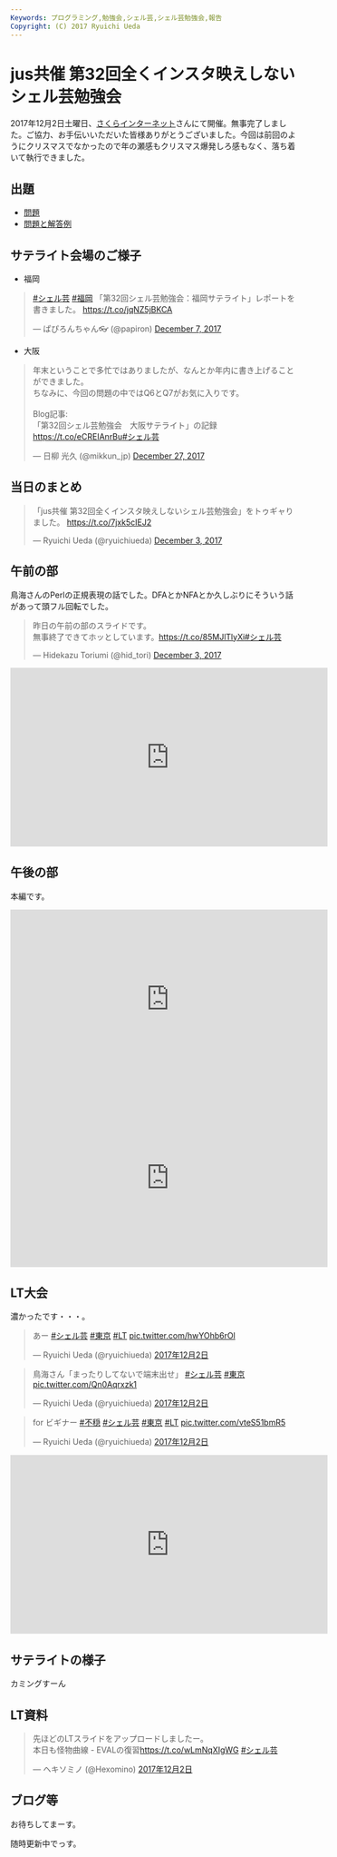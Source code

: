 ```yaml
---
Keywords: プログラミング,勉強会,シェル芸,シェル芸勉強会,報告
Copyright: (C) 2017 Ryuichi Ueda
---
```


# jus共催 第32回全くインスタ映えしないシェル芸勉強会

2017年12月2日土曜日、[さくらインターネット](https://www.sakura.ad.jp/)さんにて開催。無事完了しました。ご協力、お手伝いいただいた皆様ありがとうございました。今回は前回のようにクリスマスでなかったので年の瀬感もクリスマス爆発しろ感もなく、落ち着いて執行できました。

## 出題

* [問題](/?post=20171202_shellgei_32)
* [問題と解答例](/?post=20171202_shellgei_32_a)

## サテライト会場のご様子

* 福岡

<blockquote class="twitter-tweet" data-partner="tweetdeck"><p lang="ja" dir="ltr"><a href="https://twitter.com/hashtag/%E3%82%B7%E3%82%A7%E3%83%AB%E8%8A%B8?src=hash&amp;ref_src=twsrc%5Etfw">#シェル芸</a> <a href="https://twitter.com/hashtag/%E7%A6%8F%E5%B2%A1?src=hash&amp;ref_src=twsrc%5Etfw">#福岡</a> 「第32回シェル芸勉強会：福岡サテライト」レポートを書きました。 <a href="https://t.co/jqNZ5jBKCA">https://t.co/jqNZ5jBKCA</a></p>&mdash; ぱぴろんちゃん👓 (@papiron) <a href="https://twitter.com/papiron/status/938809383953117184?ref_src=twsrc%5Etfw">December 7, 2017</a></blockquote>
<script async src="https://platform.twitter.com/widgets.js" charset="utf-8"></script>


* 大阪

<blockquote class="twitter-tweet" data-partner="tweetdeck"><p lang="ja" dir="ltr">年末ということで多忙ではありましたが、なんとか年内に書き上げることができました。<br>ちなみに、今回の問題の中ではQ6とQ7がお気に入りです。<br><br>Blog記事:<br>「第32回シェル芸勉強会　大阪サテライト」の記録<a href="https://t.co/eCREIAnrBu">https://t.co/eCREIAnrBu</a><a href="https://twitter.com/hashtag/%E3%82%B7%E3%82%A7%E3%83%AB%E8%8A%B8?src=hash&amp;ref_src=twsrc%5Etfw">#シェル芸</a></p>&mdash; 日柳 光久 (@mikkun_jp) <a href="https://twitter.com/mikkun_jp/status/946056335749136384?ref_src=twsrc%5Etfw">December 27, 2017</a></blockquote>
<script async src="https://platform.twitter.com/widgets.js" charset="utf-8"></script>


## 当日のまとめ

<blockquote class="twitter-tweet" data-partner="tweetdeck"><p lang="ja" dir="ltr">「jus共催 第32回全くインスタ映えしないシェル芸勉強会」をトゥギャりました。 <a href="https://t.co/7jxk5cIEJ2">https://t.co/7jxk5cIEJ2</a></p>&mdash; Ryuichi Ueda (@ryuichiueda) <a href="https://twitter.com/ryuichiueda/status/937240621126782976?ref_src=twsrc%5Etfw">December 3, 2017</a></blockquote>
<script async src="https://platform.twitter.com/widgets.js" charset="utf-8"></script>

## 午前の部

鳥海さんのPerlの正規表現の話でした。DFAとかNFAとか久しぶりにそういう話があって頭フル回転でした。

<blockquote class="twitter-tweet" data-partner="tweetdeck"><p lang="ja" dir="ltr">昨日の午前の部のスライドです。<br>無事終了できてホッとしています。<a href="https://t.co/85MJlTlyXi">https://t.co/85MJlTlyXi</a><a href="https://twitter.com/hashtag/%E3%82%B7%E3%82%A7%E3%83%AB%E8%8A%B8?src=hash&amp;ref_src=twsrc%5Etfw">#シェル芸</a></p>&mdash; Hidekazu Toriumi (@hid_tori) <a href="https://twitter.com/hid_tori/status/937134495630729216?ref_src=twsrc%5Etfw">December 3, 2017</a></blockquote>
<script async src="https://platform.twitter.com/widgets.js" charset="utf-8"></script>


<iframe width="560" height="315" src="https://www.youtube.com/embed/Da6JxrxETfw" frameborder="0" allowfullscreen></iframe>


## 午後の部

本編です。

<iframe width="560" height="315" src="https://www.youtube.com/embed/g8PaP7UM9wI" frameborder="0" allowfullscreen></iframe>

<iframe width="560" height="315" src="https://www.youtube.com/embed/ahh_H5VtxgQ" frameborder="0" allowfullscreen></iframe>


## LT大会

濃かったです・・・。

<blockquote class="twitter-tweet" data-lang="ja"><p lang="ja" dir="ltr">あー <a href="https://twitter.com/hashtag/%E3%82%B7%E3%82%A7%E3%83%AB%E8%8A%B8?src=hash&amp;ref_src=twsrc%5Etfw">#シェル芸</a> <a href="https://twitter.com/hashtag/%E6%9D%B1%E4%BA%AC?src=hash&amp;ref_src=twsrc%5Etfw">#東京</a> <a href="https://twitter.com/hashtag/LT?src=hash&amp;ref_src=twsrc%5Etfw">#LT</a> <a href="https://t.co/hwYOhb6rOl">pic.twitter.com/hwYOhb6rOl</a></p>&mdash; Ryuichi Ueda (@ryuichiueda) <a href="https://twitter.com/ryuichiueda/status/936885186930737152?ref_src=twsrc%5Etfw">2017年12月2日</a></blockquote>
<script async src="https://platform.twitter.com/widgets.js" charset="utf-8"></script>

<blockquote class="twitter-tweet" data-lang="ja"><p lang="ja" dir="ltr">鳥海さん「まったりしてないで端末出せ」 <a href="https://twitter.com/hashtag/%E3%82%B7%E3%82%A7%E3%83%AB%E8%8A%B8?src=hash&amp;ref_src=twsrc%5Etfw">#シェル芸</a> <a href="https://twitter.com/hashtag/%E6%9D%B1%E4%BA%AC?src=hash&amp;ref_src=twsrc%5Etfw">#東京</a> <a href="https://t.co/Qn0Aqrxzk1">pic.twitter.com/Qn0Aqrxzk1</a></p>&mdash; Ryuichi Ueda (@ryuichiueda) <a href="https://twitter.com/ryuichiueda/status/936875260711919617?ref_src=twsrc%5Etfw">2017年12月2日</a></blockquote>
<script async src="https://platform.twitter.com/widgets.js" charset="utf-8"></script>


<blockquote class="twitter-tweet" data-lang="ja"><p lang="ja" dir="ltr">for ビギナー <a href="https://twitter.com/hashtag/%E4%B8%8D%E7%A9%8F?src=hash&amp;ref_src=twsrc%5Etfw">#不穏</a> <a href="https://twitter.com/hashtag/%E3%82%B7%E3%82%A7%E3%83%AB%E8%8A%B8?src=hash&amp;ref_src=twsrc%5Etfw">#シェル芸</a> <a href="https://twitter.com/hashtag/%E6%9D%B1%E4%BA%AC?src=hash&amp;ref_src=twsrc%5Etfw">#東京</a> <a href="https://twitter.com/hashtag/LT?src=hash&amp;ref_src=twsrc%5Etfw">#LT</a> <a href="https://t.co/vteS51bmR5">pic.twitter.com/vteS51bmR5</a></p>&mdash; Ryuichi Ueda (@ryuichiueda) <a href="https://twitter.com/ryuichiueda/status/936894089823318016?ref_src=twsrc%5Etfw">2017年12月2日</a></blockquote>
<script async src="https://platform.twitter.com/widgets.js" charset="utf-8"></script>


<iframe width="560" height="315" src="https://www.youtube.com/embed/tNPMju5vlfI" frameborder="0" allowfullscreen></iframe>

## サテライトの様子

カミングすーん

## LT資料

<blockquote class="twitter-tweet" data-lang="ja"><p lang="ja" dir="ltr">先ほどのLTスライドをアップロードしましたー。<br>本日も怪物曲線 - EVALの復習<a href="https://t.co/wLmNqXIgWG">https://t.co/wLmNqXIgWG</a> <a href="https://twitter.com/hashtag/%E3%82%B7%E3%82%A7%E3%83%AB%E8%8A%B8?src=hash&amp;ref_src=twsrc%5Etfw">#シェル芸</a></p>&mdash; ヘキソミノ (@Hexomino) <a href="https://twitter.com/Hexomino/status/936896095648595970?ref_src=twsrc%5Etfw">2017年12月2日</a></blockquote>
<script async src="https://platform.twitter.com/widgets.js" charset="utf-8"></script>



## ブログ等

お待ちしてまーす。





随時更新中でっす。
